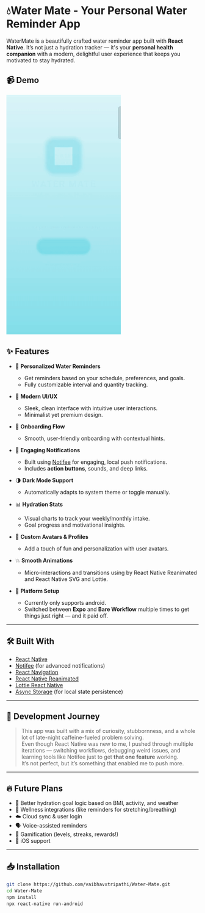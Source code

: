 # 💧Water Mate - Your Personal Water Reminder App

WaterMate is a beautifully crafted water reminder app built with **React Native**. It’s not just a hydration tracker — it's your **personal health companion** with a modern, delightful user experience that keeps you motivated to stay hydrated.

## 📹 Demo

<img src="./assets/app-flow.gif" alt="App Demo" width="300"/>

## ✨ Features

- 🌊 **Personalized Water Reminders**

  - Get reminders based on your schedule, preferences, and goals.
  - Fully customizable interval and quantity tracking.

- 📱 **Modern UI/UX**

  - Sleek, clean interface with intuitive user interactions.
  - Minimalist yet premium design.

- 🧠 **Onboarding Flow**

  - Smooth, user-friendly onboarding with contextual hints.

- 🎯 **Engaging Notifications**
  - Built using [Notifee](https://notifee.app/) for engaging, local push notifications.
  - Includes **action buttons**, sounds, and deep links.
- 🌗 **Dark Mode Support**

  - Automatically adapts to system theme or toggle manually.

- 📊 **Hydration Stats**

  - Visual charts to track your weekly/monthly intake.
  - Goal progress and motivational insights.

- 👤 **Custom Avatars & Profiles**

  - Add a touch of fun and personalization with user avatars.

- 💥 **Smooth Animations**

  - Micro-interactions and transitions using by React Native Reanimated and React Native SVG and Lottie.

- 📂 **Platform Setup**
  - Currently only supports android.
  - Switched between **Expo** and **Bare Workflow** multiple times to get things just right — and it paid off.

---

## 🛠 Built With

- [React Native](https://reactnative.dev/)
- [Notifee](https://notifee.app/) (for advanced notifications)
- [React Navigation](https://reactnavigation.org/)
- [React Native Reanimated](https://docs.swmansion.com/react-native-reanimated/)
- [Lottie React Native](https://github.com/lottie-react-native/lottie-react-native)
- [Async Storage](https://react-native-async-storage.github.io/async-storage/) (for local state persistence)

---

## 🚧 Development Journey

> This app was built with a mix of curiosity, stubbornness, and a whole lot of late-night caffeine-fueled problem solving.  
> Even though React Native was new to me, I pushed through multiple iterations — switching workflows, debugging weird issues, and learning tools like Notifee just to get **that one feature** working.  
> It’s not perfect, but it’s something that enabled me to push more.

---

## 🔥 Future Plans

- 🧪 Better hydration goal logic based on BMI, activity, and weather
- 🧘 Wellness integrations (like reminders for stretching/breathing)
- ☁️ Cloud sync & user login
- 🗣️ Voice-assisted reminders
- 🎯 Gamification (levels, streaks, rewards!)
- 📂 iOS support

---

## 📥 Installation

```bash
git clone https://github.com/vaibhavxtripathi/Water-Mate.git
cd Water-Mate
npm install
npx react-native run-android

```
